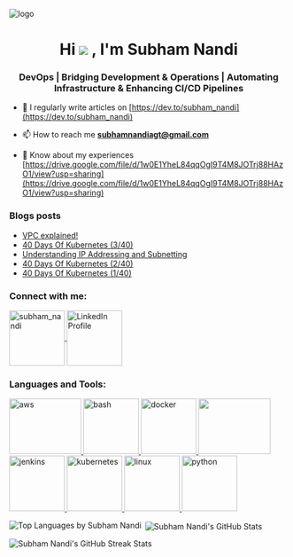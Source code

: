 ![logo](https://liveimages.algoworks.com/new-algoworks/wp-content/uploads/2023/01/05114244/DevOps-Challenges.gif)
<h1 align="center">Hi  <img src="https://user-images.githubusercontent.com/18350557/176309783-0785949b-9127-417c-8b55-ab5a4333674e.gif"/> , I'm Subham Nandi</h1>
<h3 align="center">DevOps | Bridging Development & Operations | Automating Infrastructure & Enhancing CI/CD Pipelines</h3>

<!-- <p align="left"> -->
<!-- <a href="https://github.com/ryo-ma/github-profile-trophy"> -->
<!--   <img src="https://github-profile-trophy.vercel.app/?username=subham-nandi" alt="subham-nandi" /> -->
<!--  </a> -->
<!-- </p> -->

- 📝 I regularly write articles on [https://dev.to/subham_nandi](https://dev.to/subham_nandi)

- 📫 How to reach me **subhamnandiagt@gmail.com**

- 📄 Know about my experiences [https://drive.google.com/file/d/1w0E1YheL84qqOgI9T4M8JOTrj88HAzO1/view?usp=sharing](https://drive.google.com/file/d/1w0E1YheL84qqOgI9T4M8JOTrj88HAzO1/view?usp=sharing)

### Blogs posts
<!-- BLOG-POST-LIST:START -->
- [VPC explained!](https://dev.to/subham_nandi/vpc-explained-59k0)
- [40 Days Of Kubernetes &lpar;3/40&rpar;](https://dev.to/subham_nandi/40-days-of-kubernetes-340-29aa)
- [Understanding IP Addressing and Subnetting](https://dev.to/subham_nandi/understanding-ip-addressing-and-subnetting-3h3n)
- [40 Days Of Kubernetes &lpar;2/40&rpar;](https://dev.to/subham_nandi/40-days-of-kubernetes-240-20d7)
- [40 Days Of Kubernetes &lpar;1/40&rpar;](https://dev.to/subham_nandi/40-days-of-kubernetes-140-10lm)
<!-- BLOG-POST-LIST:END -->

<h3 align="left">Connect with me:</h3>
<p align="left">
  <a href="https://dev.to/subham_nandi" target="_blank">
    <img align="center" src="https://res.cloudinary.com/practicaldev/image/fetch/s--F2tN0yaC--/c_limit%2Cf_auto%2Cfl_progressive%2Cq_66%2Cw_880/https://thepracticaldev.s3.amazonaws.com/i/qb0wtz2xaqbgub8slcic.gif" alt="subham_nandi" height="100" width="100" />
  </a>
  <a href="https://www.linkedin.com/in/nandi-subham/" target="_blank">
    <img align="center" src="https://i.pinimg.com/originals/de/b4/6f/deb46f02a59e3b3a2aa58fac16290d63.gif" alt="LinkedIn Profile" height="100" width="100" />
  </a>
</p>

<h3 align="left">Languages and Tools:</h3>
<p align="left"> 
  <a href="https://aws.amazon.com" target="_blank" rel="noreferrer"> 
    <img src="https://media1.tenor.com/m/GO7C6FD0y3YAAAAC/aws.gif" alt="aws" width="130" height="100"/> 
  </a> 
  <a href="https://www.gnu.org/software/bash/" target="_blank" rel="noreferrer"> 
    <img src="https://e7.pngegg.com/pngimages/330/276/png-clipart-bash-shell-script-bourne-shell-scripting-language-unix-shell-shell-rectangle-logo.png" alt="bash" width="100" height="100"/> 
  </a> 
  <a href="https://www.docker.com/" target="_blank" rel="noreferrer"> 
    <img src="https://i.pinimg.com/originals/f5/5e/80/f55e8059ea945abfd6804b887dd4a0af.gif" alt="docker" width="100" height="100"/> 
  </a> 
  <a href="https://git-scm.com/" target="_blank" rel="noreferrer"> 
    <img src="https://media.tenor.com/F_aIpdp3hEwAAAAi/git-github.gif" width="130" height="100"/> 
  </a> 
  <a href="https://www.jenkins.io" target="_blank" rel="noreferrer"> 
    <img src="https://www.vectorlogo.zone/logos/jenkins/jenkins-icon.svg" alt="jenkins" width="100" height="100"/> 
  </a> 
  <a href="https://kubernetes.io" target="_blank" rel="noreferrer"> 
    <img src="https://media.licdn.com/dms/image/v2/C4E12AQHDtPSEe5XNSw/article-inline_image-shrink_1000_1488/article-inline_image-shrink_1000_1488/0/1608980960581?e=1729728000&v=beta&t=A2A0zSWbZsC2KMPhd1SzVZy738TkSyUlDLOBJJEU3Hs" alt="kubernetes" width="100" height="100"/> 
  </a> 
  <a href="https://www.linux.org/" target="_blank" rel="noreferrer"> 
    <img src="https://upload.wikimedia.org/wikipedia/commons/5/5a/Rotating_Tux.gif" alt="linux" width="100" height="100"/> 
  </a> 
  <a href="https://www.python.org" target="_blank" rel="noreferrer"> 
    <img src="https://miro.medium.com/v2/resize:fit:1400/format:webp/0*OxDZ95Af_-7Ih_-m.gif" alt="python" width="100" height="100"/> 
  </a> 
</p>

<p><img align="left" src="https://github-readme-stats.vercel.app/api/top-langs?username=subham-nandi&show_icons=true&locale=en&layout=compact" alt="Top Languages by Subham Nandi" /></p>

<p>&nbsp;<img align="center" src="https://github-readme-stats.vercel.app/api?username=subham-nandi&show_icons=true&locale=en" alt="Subham Nandi's GitHub Stats" /></p>

<p><img align="center" src="https://github-readme-streak-stats.herokuapp.com/?user=subham-nandi&" alt="Subham Nandi's GitHub Streak Stats" /></p>

<!-- ![snake gif](https://github.com/subham-nandi/subham-nandi/blob/output/github-contribution-grid-snake.svg) -->
